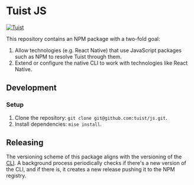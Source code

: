 # Tuist JS

[![Tuist](https://github.com/tuist/js/actions/workflows/tuist.yml/badge.svg)](https://github.com/tuist/js/actions/workflows/tuist.yml)

This repository contains an NPM package with a two-fold goal:

1. Allow technologies (e.g. React Native) that use JavaScript packages such as NPM to resolve Tuist through them.
2. Extend or configure the native CLI to work with technologies like React Native.

## Development

### Setup

1. Clone the repository: `git clone git@github.com:tuist/js.git`.
2. Install dependencies: `mise install`.


## Releasing

The versioning scheme of this package aligns with the versioning of the [CLI](https://github.com/tuist/tuist).
A background process periodically checks if there's a new version of the CLI, and if there is, it creates a new release pushing it to the NPM registry.
